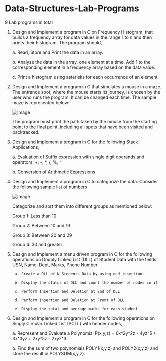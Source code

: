 # Data-Structures-Lab-Programs
9 Lab programs in total

1. Design and Implement a program in C on Frequency Histogram, that builds a frequency array for data values 
  in the range 1 to n and then prints their histogram.
  The program should,
  
    a. Read, Store and Print the data in an array.
    
    b. Analyze the data in the array, one element at a time. Add 1 to the corresponding element in a frequency array 
      based on the data value.
      
    c. Print a histogram using asterisks for each occurrence of an element.
    

2. Design and Implement a program in C that simulates a mouse in a maze. The entrance spot, where the mouse 
  starts its journey, is chosen by the user who runs the program. It can be changed each time. 
  The sample maze is represented below:
  
    ![image](https://user-images.githubusercontent.com/112955692/220124292-e37f8c40-7c11-438a-8b98-a7474e3fb619.png)
    
    The program must print the path taken by the mouse from the starting point to the final point, including all 
    spots that have been visited and backtracked.

3. Design and Implement a program in C for the following Stack Applications,

    a. Evaluation of Suffix expression with single digit operands and operators: +, -, *, /, %, ^
    
    b. Conversion of Arithmetic Expressions
    
4. Design and Implement a program in C to categorize the data. Consider the following sample list of numbers

    ![image](https://user-images.githubusercontent.com/112955692/220180384-34256f90-c169-4517-bb44-59f17dc6bcea.png)
    
    Categorize and sort them into different groups as mentioned below:
    
      Group 1: Less than 10
      
      Group 2: Between 10 and 19
      
      Group 3: Between 20 and 29
      
      Group 4: 30 and greater
      
5. Design and Implement a menu driven program in C for the following operations on Doubly Linked List (DLL) 
    of Student Data with the fields: USN, Name, Dept, Marks, Phone Number
    
        a. Create a DLL of N Students Data by using end insertion.
        
        b. Display the status of DLL and count the number of nodes in it
        
        c. Perform Insertion and Deletion at End of DLL
        
        d. Perform Insertion and Deletion at Front of DLL
        
        e. Display the total and average marks for each student
        
6. Design and Implement a program in C for the following operations on Singly Circular Linked List (SCLL) 
   with header nodes,
   
    a. Represent and Evaluate a Polynomial P(x,y,z) = 6x^2y^2z - 4yz^5 + 3x^3yz + 2xy^5z - 2xyz^3.
    
    b. Find the sum of two polynomials POLY1(x,y,z) and POLY2(x,y,z) and store the result in POLYSUM(x,y,z).
    
